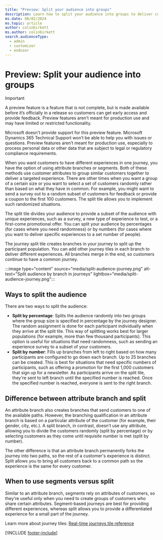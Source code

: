 ```yaml
---
title: "Preview: Split your audience into groups"
description: Learn how to split your audience into groups to deliver customer experiences in Dynamics 365 Customer Insights - Journeys.
ms.date: 08/02/2024
ms.topic: article
author: colinbirkett
ms.author: colinbirkett
search.audienceType: 
  - admin
  - customizer
  - enduser
---
```


# Preview: Split your audience into groups

> [!IMPORTANT]
> A preview feature is a feature that is not complete, but is made available before it’s officially in a release so customers can get early access and provide feedback. Preview features aren’t meant for production use and may have limited or restricted functionality.
> 
> Microsoft doesn't provide support for this preview feature. Microsoft Dynamics 365 Technical Support won’t be able to help you with issues or questions. Preview features aren’t meant for production use, especially to process personal data or other data that are subject to legal or regulatory compliance requirements.

When you want customers to have different experiences in one journey, you have the option of using attribute branches or segments. Both of these methods use customer attributes to group similar customers together to deliver a targeted experience. There are other times when you want a group of a certain size or you want to select a set of customers randomly rather than based on what they have in common. For example, you might want to send a survey out to a random subset of customers for feedback or provide a coupon to the first 100 customers. The split tile allows you to implement such randomized situations.

The split tile divides your audience to provide a subset of the audience with unique experiences, such as a survey, a new type of experience to test, or a first-come promotional offer. You can split your audience by percentages (for cases where you need randomness) or by numbers (for cases where you want to deliver specific experiences to a set number of people).

The journey split tile creates branches in your journey to split up the participant population. You can add other journey tiles in each branch to deliver different experiences. All branches merge in the end, so customers continue to have a common journey.

:::image type="content" source="media/split-audience-journey.png" alt-text="Split audience by branch in journeys" lightbox="media/split-audience-journey.png":::

## Ways to split the audience

There are two ways to split the audience:

* **Split by percentage**: Splits the audience randomly into two groups where the group size is specified in percentage by the journey designer. The random assignment is done for each participant individually when they arrive at the split tile. This way of splitting works best for larger populations (for example, more than few thousand participants). This option is useful for situations that need randomness, such as sending an experience survey to a subset of your customers.
* **Split by number**: Fills up branches from left to right based on how many participants are configured to go down each branch. Up to 25 branches can be created. This is best for situations that need specific numbers of participants, such as offering a promotion for the first 1,000 customers that sign up for a newsletter. As participants arrive on the split tile, they're sent to left branch until the specified number is reached. Once the specified number is reached, everyone is sent to the right branch.

## Difference between attribute branch and split

An attribute branch also creates branches that send customers to one of the available paths. However, the branching qualification in an attribute branch is based on a particular attribute of the customer (for example, their gender, city, etc.). A split branch, in contrast, doesn’t use any attribute, allowing you to divide the customers randomly (split by percentage) or by selecting customers as they come until requisite number is met (split by number).

The other difference is that an attribute branch permanently forks the journey into two paths, so the rest of a customer's experience is distinct. Split allows you to bring all customers back to a common path so the experience is the same for every customer.

## When to use segments versus split

Similar to an attribute branch, segments rely on attributes of customers, so they're useful only when you need to create groups of customers who share certain attributes. Segment-based journeys are best for providing different experiences, whereas split allows you to provide a differentiated experience for a small part of the journey.

Learn more about journey tiles: [Real-time journeys tile reference](real-time-marketing-tile-reference.md)

[!INCLUDE [footer-include](./includes/footer-banner.md)]